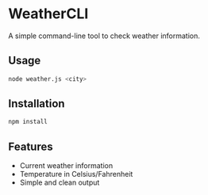 # WeatherCLI

A simple command-line tool to check weather information.

## Usage

```bash
node weather.js <city>
```

## Installation

```bash
npm install
```

## Features

- Current weather information
- Temperature in Celsius/Fahrenheit
- Simple and clean output